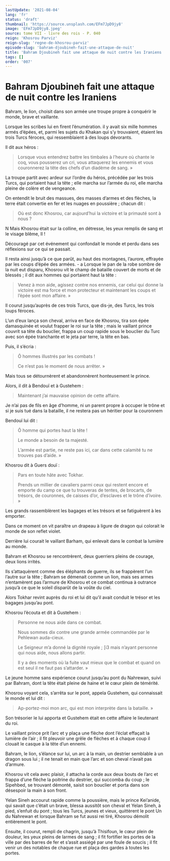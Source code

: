 ```yaml
---
lastUpdate: '2021-08-04'
lang: 'fr'
status: 'draft'
thumbnail: 'https://source.unsplash.com/EFm7JpD9jy8'
image: 'EFm7JpD9jy8.jpeg'
source: tome VII - livre des rois - P. 040
reign: 'Khosrou Parviz'
reign-slug: 'regne-de-khosrou-parviz'
episode-slug: 'bahram-djoubineh-fait-une-attaque-de-nuit'
title: 'Bahram Djoubineh fait une attaque de nuit contre les Iraniens | Le Livre des Rois | Shâhnâmeh'
tags: []
order: '007'
---
```


<!-- LTeX: language=fr -->

# Bahram Djoubineh fait une attaque de nuit contre les Iraniens

Bahram, le lion, choisit dans son armée une troupe propre à conquérir le monde, brave et vaillante.

Lorsque les scribes lui en firent l’énumération. il y avait six mille hommes armés d’épées, et, parmi les sujets du Khakan qui s’y trouvaient, étaient les trois Turcs féroces, qui ressemblaient à des loups dévorants.

Il dit aux héros :

> Lorsque vous entendrez battre les timbales à l’heure où chante le coq, vous pousserez un cri, vous attaquerez les ennemis et vous couronnerez la tête des chefs d’un diadème de sang. »

La troupe partit avec ardeur sur l’ordre du héros, précédée par les trois Turcs, qui portaient haut la tête ; elle marcha sur l’armée du roi, elle marcha pleine de colère et de vengeance.

On entendit le bruit des massues, des masses d’armes et des flèches, la terre était convertie en fer et les nuages en poussière ; chacun dit :

> Où est donc Khosrou, car aujourd’hui la victoire et la primauté sont à nous ?

N Mais Khosrou était sur la colline, en détresse, les yeux remplis de sang et le visage blême, Il !

Découragé par cet événement qui confondait le monde et perdu dans ses réflexions sur ce qui se passait.

Il resta ainsi jusqu’à ce que parût, au haut des montagnes, l’aurore, effrayée par les coups d’épée des armées. -
a Lorsque le pan de la robe sombre de la nuit eut disparu, Khosrou vit le champ de bataille couvert de morts et de blessés ; il dit aux hommes qui portaient haut la tête :

> Venez à mon aide, agissez contre nos ennemis, car celui qui donne la victoire est ma force et mon protecteur et maintenant les coups et l’épée sont mon affaire. »

Il courut jusqu’auprès de ces trois Turcs, que dis-je, des Turcs, les trois loups féroces.

L’un d’eux lança son cheval, arriva en face de Khosrou, tira son épée damasquinée et voulut frapper le roi sur la tête ; mais le vaillant prince couvrit sa tête du bouclier, frappa un coup rapide sous le bouclier du Turc avec son épée tranchante et le jeta par terre, la tête en bas.

Puis, il s’écria :

> Ô hommes illustrés par les combats !
>
> Ce n’est pas le moment de nous arrêter. »

Mais tous se détournèrent et abandonnèrent honteusement le prince.

Alors, il dit à Bendouï et à Gustehem :

> Maintenant j’ai mauvaise opinion de cette affaire.

Je n’ai pas de fils en âge d’homme, ni un parent propre à occuper le trône et si je suis tué dans la bataille, il ne restera pas un héritier pour la couronnem

Bendouï lui dit :

> Ô homme qui portes haut la tête !
>
> Le monde a besoin de ta majesté.
>
> L’armée est partie, ne reste pas ici, car dans cette calamité tu ne trouves pas d’aide. »

Khosrou dit à Guers douï :

> Pars en toute hâte avec Tokhar.
>
> Prends un millier de cavaliers parmi ceux qui restent encore et emporte du camp ce que tu trouveras de tentes, de brocarts, de trésors, de couronnes, de caisses d’or, d’esclaves et le trône d’ivoire. »

Les grands rassemblèrent les bagages et les trésors et se fatiguèrent à les emporter.

Dans ce moment on vit paraître un drapeau à ligure de dragon qui colorait le monde de son reflet violet.

Derrière lui courait le vaillant Barham, qui enlevait dans le combat la lumière au monde.

Bahram et Khosrou se rencontrèrent, deux guerriers pleins de courage, deux lions irrités.

Ils s’attaquèrent comme des éléphants de guerre, ils se frappèrent l’un l’autre sur la tête ; Bahram se démenait comme un lion, mais ses armes n’entamèrent pas l’armure de Khosrou et ce combat continua à outrance jusqu’à ce que le soleil disparût de la voûte du ciel.

Alors Tokhar revint auprès du roi et lui dit qu’il avait conduit le trésor et les bagages jusqu’au pont.

Khosrou l’écouta et dit à Gustehem :

> Personne ne nous aide dans ce combat.
>
> Nous sommes dix contre une grande armée commandée par le Pehlewan auda-cieux.
>
> Le Seigneur m’a donné la dignité royale ; [i3 mais n’ayant personne qui nous aide, nous allons partir.
>
> Il y a des moments où la fuite vaut mieux que le combat et quand on est seul il ne faut pas s’attarder. »

Le jeune homme sans expérience courut jusqu’au pont du Nahrewan, suivi par Bahram, dont la tête était pleine de haine et le cœur plein de témérité.

Khosrou voyant cela, s’arrêta sur le pont, appela Gustehem, qui connaissait le monde et lui dit :

> Ap-portez-moi mon arc, qui est mon interprète dans la bataille. »

Son trésorier le lui apporta et Gustehem était en cette affaire le lieutenant du roi.

Le vaillant prince prit l’arc et y plaça une flèche dont l’éclat effaçait la lumière de l’air ; il fit pleuvoir une grêle de flèches et à chaque coup il clouait le casque à la tête d’un ennemi.

Bahram, le lion, s’élance sur lui, un arc à la main, un destrier semblable à un dragon sous lui ; il ne tenait en main que l’arc et son cheval n’avait pas d’armure.

Khosrou vit cela avec plaisir, il attacha la corde aux deux bouts de l’arc et frappa d’une flèche la poitrine du destrier, qui succomba du coup ; le Sipehbed, se trouvant démonté, saisit son bouclier et porta dans son désespoir la main à son front.

Yelan Sineh accourut rapide comme la poussière, mais le prince Kei’anide, qui savait que c’était un brave, blessa aussitôt son cheval et Yelan Sineh, à pied, s’enfuit du pont ; tous les Turcs, jeunes et vieux, quittèrent le pont Un du Nahrewan et lorsque Bahram se fut aussi rei tiré, Khosrou démolit entièrement le pont.

Ensuite, il courut, rempli de chagrin, jusqu’à Thisifoun, le cœur plein de douleur, les yeux pleins de larmes de sang ; il fit fortifier les portes de la ville par des barres de fer et s’assit assiégé par une foule de soucis ; il fit venir un des notables de chaque rue et plaça des gardes à toutes les portes.
